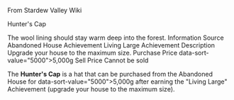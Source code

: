 From Stardew Valley Wiki

Hunter's Cap

The wool lining should stay warm deep into the forest. Information Source Abandoned House Achievement Living Large Achievement Description Upgrade your house to the maximum size. Purchase Price data-sort-value="5000"&gt;5,000g Sell Price Cannot be sold

The **Hunter's Cap** is a hat that can be purchased from the Abandoned House for data-sort-value="5000"&gt;5,000g after earning the "Living Large" Achievement (upgrade your house to the maximum size).